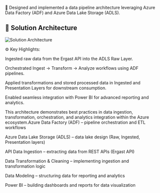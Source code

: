 🔧 Designed and implemented a data pipeline architecture leveraging Azure Data Factory (ADF) and Azure Data Lake Storage (ADLS).
## 📌 Solution Architecture

![Solution Architecture](AZUREARCHITECTURE.jnpg)

⚙️ Key Highlights:

Ingested raw data from the Ergast API into the ADLS Raw Layer.

Orchestrated Ingest → Transform → Analyze workflows using ADF pipelines.

Applied transformations and stored processed data in Ingested and Presentation Layers for downstream consumption.

Enabled seamless integration with Power BI for advanced reporting and analytics.

This architecture demonstrates best practices in data ingestion, transformation, orchestration, and analytics integration within the Azure ecosystem.Azure Data Factory (ADF) – pipeline orchestration and ETL workflows

Azure Data Lake Storage (ADLS) – data lake design (Raw, Ingested, Presentation layers)

API Data Ingestion – extracting data from REST APIs (Ergast API)

Data Transformation & Cleaning – implementing ingestion and transformation logic

Data Modeling – structuring data for reporting and analytics

Power BI – building dashboards and reports for data visualization
